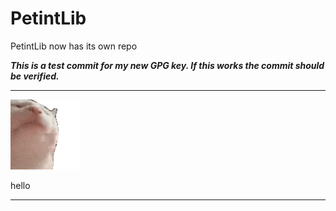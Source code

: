 # PetintLib

PetintLib now has its own repo

___This is a test commit for my new GPG key. If this works the commit should be verified.___

---

![cat-vibe.gif](cat-vibe.gif)

hello

---
